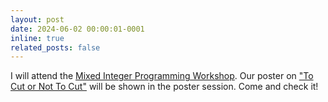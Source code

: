 ```yaml
---
layout: post
date: 2024-06-02 00:00:01-0001
inline: true
related_posts: false
---
```


I will attend the [Mixed Integer Programming Workshop](https://www.mixedinteger.org/2024/). Our poster on ["To Cut or Not To Cut"](https://www.mixedinteger.org/2024/posters/Kausthubh_Konuru.pdf) will be shown in the poster session. Come and check it!
